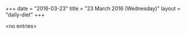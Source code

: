 +++
date = "2016-03-23"
title = "23 March 2016 (Wednesday)"
layout = "daily-diet"
+++

\<no entries\>